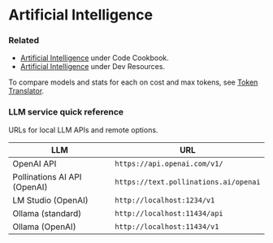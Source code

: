 # Artificial Intelligence

### Related
- [Artificial Intelligence](https://michaelcurrin.github.io/code-cookbook/recipes/artificial-intelligence/) under Code Cookbook.
- [Artificial Intelligence](https://michaelcurrin.github.io/dev-resources/resources/artificial-intelligence/) under Dev Resources.

To compare models and stats for each on cost and max tokens, see [Token Translator](https://michaelcurrin.github.io/token-translator/).

### LLM service quick reference

URLs for local LLM APIs and remote options.


| LLM             | URL                                 |
|-----------------|-------------------------------------|
| OpenAI API  | `https://api.openai.com/v1/` |
| Pollinations AI API (OpenAI) | `https://text.pollinations.ai/openai` |
| LM Studio   (OpenAI)    | `http://localhost:1234/v1`            |
| Ollama (standard)          | `http://localhost:11434/api`           |
| Ollama (OpenAI)          | `http://localhost:11434/v1`           |
